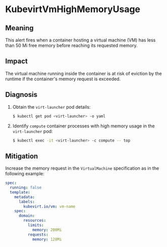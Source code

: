 # KubevirtVmHighMemoryUsage

## Meaning

This alert fires when a container hosting a virtual machine (VM) has less than
50 Mi free memory before reaching its requested memory.

## Impact

The virtual machine running inside the container is at risk of eviction by the
runtime if the container's memory request is exceeded.

## Diagnosis

1. Obtain the `virt-launcher` pod details:

   ```bash
   $ kubectl get pod <virt-launcher> -o yaml
   ```

2. Identify `compute` container processes with high memory usage in the
`virt-launcher` pod:

   ```bash
   $ kubectl exec -it <virt-launcher> -c compute -- top
   ```

## Mitigation

Increase the memory request in the `VirtualMachine` specification as in the
following example:

```yaml
spec:
  running: false
  template:
    metadata:
      labels:
        kubevirt.io/vm: vm-name
    spec:
      domain:
        resources:
          limits:
            memory: 200Mi
          requests:
            memory: 128Mi
```
